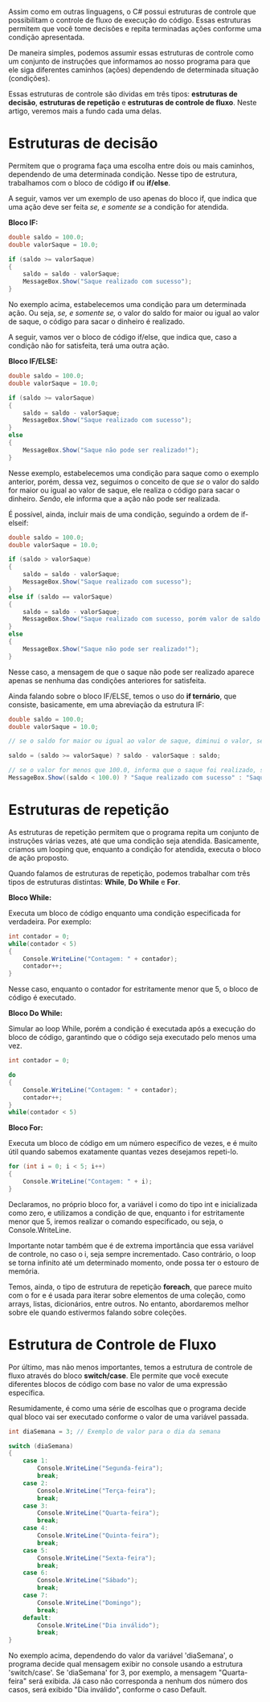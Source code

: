 
Assim como em outras linguagens, o C# possui estruturas de controle que possibilitam o controle de fluxo de execução do código. Essas estruturas permitem que você tome decisões e repita terminadas ações conforme uma condição apresentada.

De maneira simples, podemos assumir essas estruturas de controle como um conjunto de instruções que informamos ao nosso programa para que ele siga diferentes caminhos (ações) dependendo de determinada situação (condições).

Essas estruturas de controle são dividas em três tipos: **estruturas de decisão**, **estruturas de repetição** e **estruturas de controle de fluxo**. Neste artigo, veremos mais a fundo cada uma delas.

# Estruturas de decisão

Permitem que o programa faça uma escolha entre dois ou mais caminhos, dependendo de uma determinada condição. Nesse tipo de estrutura, trabalhamos com o bloco de código **if** ou **if/else**.

A seguir, vamos ver um exemplo de uso apenas do bloco if, que indica que uma ação deve ser feita *se, e somente se* a condição for atendida.

**Bloco IF:**

```csharp
double saldo = 100.0;
double valorSaque = 10.0;

if (saldo >= valorSaque)
{			
	saldo = saldo - valorSaque;
	MessageBox.Show("Saque realizado com sucesso");
}
```

No exemplo acima, estabelecemos uma condição para um determinada ação. Ou seja, *se, e somente se,* o valor do saldo for maior ou igual ao valor de saque, o código para sacar o dinheiro é realizado.

A seguir, vamos ver o bloco de código if/else, que indica que, caso a condição não for satisfeita, terá uma outra ação.

**Bloco IF/ELSE:**

```csharp
double saldo = 100.0;
double valorSaque = 10.0;

if (saldo >= valorSaque)
{			
	saldo = saldo - valorSaque;
	MessageBox.Show("Saque realizado com sucesso");
}
else
{
	MessageBox.Show("Saque não pode ser realizado!");
}
```

Nesse exemplo, estabelecemos uma condição para saque como o exemplo anterior, porém, dessa vez, seguimos o conceito de que *se* o valor do saldo for maior ou igual ao valor de saque, ele realiza o código para sacar o dinheiro. *Senão*, ele informa que a ação não pode ser realizada.

É possível, ainda, incluir mais de uma condição, seguindo a ordem de if-elseif:

```csharp
double saldo = 100.0;
double valorSaque = 10.0;

if (saldo > valorSaque)
{			
	saldo = saldo - valorSaque;
	MessageBox.Show("Saque realizado com sucesso");
}
else if (saldo == valorSaque)
{
	saldo = saldo - valorSaque;
	MessageBox.Show("Saque realizado com sucesso, porém valor de saldo foi zerado.");
}
else
{
	MessageBox.Show("Saque não pode ser realizado!");
}
```

Nesse caso, a mensagem de que o saque não pode ser realizado aparece apenas se nenhuma das condições anteriores for satisfeita.

Ainda falando sobre o bloco IF/ELSE, temos o uso do **if ternário**, que consiste, basicamente, em uma abreviação da estrutura IF:

```csharp
double saldo = 100.0;
double valorSaque = 10.0;

// se o saldo for maior ou igual ao valor de saque, diminui o valor, senao retorna o valor de saldo inicial (100.0)

saldo = (saldo >= valorSaque) ? saldo - valorSaque : saldo;

// se o valor for menos que 100.0, informa que o saque foi realizado, senao, informa que o saque nao pode ser realizado
MessageBox.Show((saldo < 100.0) ? "Saque realizado com sucesso" : "Saque não pode ser realizado!");
```

# Estruturas de repetição

As estruturas de repetição permitem que o programa repita um conjunto de instruções várias vezes, até que uma condição seja atendida. Basicamente, criamos um looping que, enquanto a 
condição for atendida, executa o bloco de ação proposto.

Quando falamos de estruturas de repetição, podemos trabalhar com três tipos de estruturas distintas: **While**, **Do While** e **For**.

**Bloco While:**

Executa um bloco de código enquanto uma condição especificada for verdadeira. Por exemplo:

```csharp
int contador = 0;
while(contador < 5)
{
	Console.WriteLine("Contagem: " + contador);
	contador++;
}
```

Nesse caso, enquanto o contador for estritamente menor que 5, o bloco de código é executado.


**Bloco Do While:**

Simular ao loop While, porém a condição é executada após a execução do bloco de código, garantindo que o código seja executado pelo menos uma vez.

```csharp
int contador = 0;

do
{
	Console.WriteLine("Contagem: " + contador);
	contador++;
}
while(contador < 5)
```


**Bloco For:**

Executa um bloco de código em um número específico de vezes, e é muito útil quando sabemos exatamente quantas vezes desejamos repeti-lo.

```csharp
for (int i = 0; i < 5; i++)
{
    Console.WriteLine("Contagem: " + i);
}
```

Declaramos, no próprio bloco for, a variável i como do tipo int e inicializada como zero, e utilizamos a condição de que, enquanto i for estritamente menor que 5, iremos realizar o comando especificado, ou seja, o Console.WriteLine.

Importante notar também que é de extrema importância que essa variável de controle, no caso o i, seja sempre incrementado. Caso contrário, o loop se torna infinito até um determinado momento, onde possa ter o estouro de memória.

Temos, ainda, o tipo de estrutura de repetição **foreach**, que parece muito com o for e é usada para iterar sobre elementos de uma coleção, como arrays, listas, dicionários, entre outros. No entanto, abordaremos melhor sobre ele quando estivermos falando sobre coleções.

# Estrutura de Controle de Fluxo

Por último, mas não menos importantes, temos a estrutura de controle de fluxo através do bloco **switch/case**. Ele permite que você execute diferentes blocos de código com base no valor de uma expressão específica.

Resumidamente, é como uma série de escolhas que o programa decide qual bloco vai ser executado conforme o valor de uma variável passada.

```csharp
int diaSemana = 3; // Exemplo de valor para o dia da semana 

switch (diaSemana) 
{ 
	case 1: 
		Console.WriteLine("Segunda-feira"); 
		break; 
	case 2: 
		Console.WriteLine("Terça-feira"); 
		break; 
	case 3: 
		Console.WriteLine("Quarta-feira"); 
		break; 
	case 4: 
		Console.WriteLine("Quinta-feira"); 
		break; 
	case 5: 
		Console.WriteLine("Sexta-feira"); 
		break; 
	case 6: 
		Console.WriteLine("Sábado"); 
		break; 
	case 7: 
		Console.WriteLine("Domingo"); 
		break; 
	default: 
		Console.WriteLine("Dia inválido"); 
		break; 
}
```

No exemplo acima, dependendo do valor da variável 'diaSemana', o programa decide qual mensagem exibir no console usando a estrutura 'switch/case'. Se 'diaSemana' for 3, por exemplo, a mensagem "Quarta-feira" será exibida. Já caso não corresponda a nenhum dos número dos casos, será exibido "Dia inválido", conforme o caso Default.